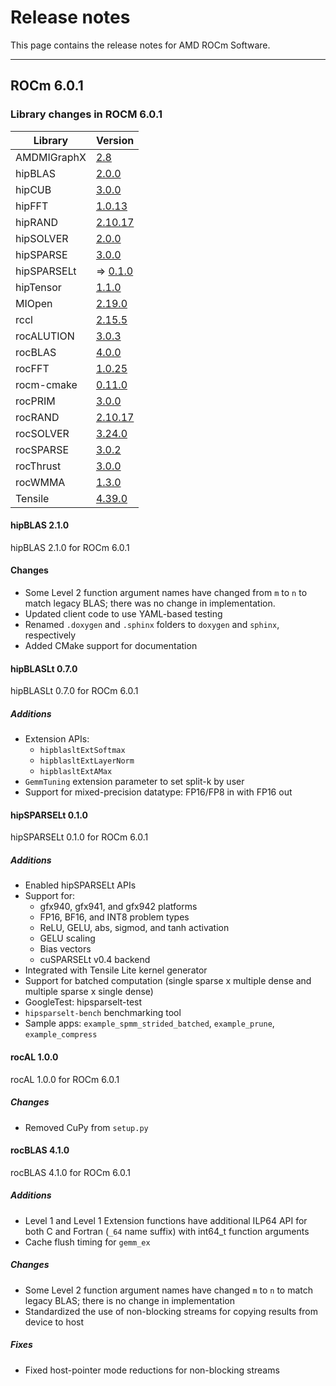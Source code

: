 # Release notes
<!-- Disable lints since this is an auto-generated file.    -->
<!-- markdownlint-disable blanks-around-headers             -->
<!-- markdownlint-disable no-duplicate-header               -->
<!-- markdownlint-disable no-blanks-blockquote              -->
<!-- markdownlint-disable ul-indent                         -->
<!-- markdownlint-disable no-trailing-spaces                -->

<!-- spellcheck-disable -->

This page contains the release notes for AMD ROCm Software.

-------------------

## ROCm 6.0.1

### Library changes in ROCM 6.0.1

| Library | Version |
|---------|---------|
| AMDMIGraphX | [2.8](https://github.com/ROCm/AMDMIGraphX/releases/tag/rocm-6.0.1) |
| hipBLAS | [2.0.0](https://github.com/ROCm/hipBLAS/releases/tag/rocm-6.0.1) |
| hipCUB | [3.0.0](https://github.com/ROCm/hipCUB/releases/tag/rocm-6.0.1) |
| hipFFT | [1.0.13](https://github.com/ROCm/hipFFT/releases/tag/rocm-6.0.1) |
| hipRAND | [2.10.17](https://github.com/ROCm/hipRAND/releases/tag/rocm-6.0.1) |
| hipSOLVER | [2.0.0](https://github.com/ROCm/hipSOLVER/releases/tag/rocm-6.0.1) |
| hipSPARSE | [3.0.0](https://github.com/ROCm/hipSPARSE/releases/tag/rocm-6.0.1) |
| hipSPARSELt |  ⇒ [0.1.0](https://github.com/ROCm/hipSPARSELt/releases/tag/rocm-6.0.1) |
| hipTensor | [1.1.0](https://github.com/ROCm/hipTensor/releases/tag/rocm-6.0.1) |
| MIOpen | [2.19.0](https://github.com/ROCm/MIOpen/releases/tag/rocm-6.0.1) |
| rccl | [2.15.5](https://github.com/ROCm/rccl/releases/tag/rocm-6.0.1) |
| rocALUTION | [3.0.3](https://github.com/ROCm/rocALUTION/releases/tag/rocm-6.0.1) |
| rocBLAS | [4.0.0](https://github.com/ROCm/rocBLAS/releases/tag/rocm-6.0.1) |
| rocFFT | [1.0.25](https://github.com/ROCm/rocFFT/releases/tag/rocm-6.0.1) |
| rocm-cmake | [0.11.0](https://github.com/ROCm/rocm-cmake/releases/tag/rocm-6.0.1) |
| rocPRIM | [3.0.0](https://github.com/ROCm/rocPRIM/releases/tag/rocm-6.0.1) |
| rocRAND | [2.10.17](https://github.com/ROCm/rocRAND/releases/tag/rocm-6.0.1) |
| rocSOLVER | [3.24.0](https://github.com/ROCm/rocSOLVER/releases/tag/rocm-6.0.1) |
| rocSPARSE | [3.0.2](https://github.com/ROCm/rocSPARSE/releases/tag/rocm-6.0.1) |
| rocThrust | [3.0.0](https://github.com/ROCm/rocThrust/releases/tag/rocm-6.0.1) |
| rocWMMA | [1.3.0](https://github.com/ROCm/rocWMMA/releases/tag/rocm-6.0.1) |
| Tensile | [4.39.0](https://github.com/ROCm/Tensile/releases/tag/rocm-6.0.1) |


#### hipBLAS 2.1.0

hipBLAS 2.1.0 for ROCm 6.0.1

#### Changes

* Some Level 2 function argument names have changed from `m` to `n` to match legacy BLAS; there
  was no change in implementation.
* Updated client code to use YAML-based testing
* Renamed `.doxygen` and `.sphinx` folders to `doxygen` and `sphinx`, respectively
* Added CMake support for documentation

#### hipBLASLt 0.7.0

hipBLASLt 0.7.0 for ROCm 6.0.1

##### Additions

* Extension APIs:
  * `hipblasltExtSoftmax`
  * `hipblasltExtLayerNorm`
  * `hipblasltExtAMax`
* `GemmTuning` extension parameter to set split-k by user
* Support for mixed-precision datatype: FP16/FP8 in with FP16 out

#### hipSPARSELt 0.1.0

hipSPARSELt 0.1.0 for ROCm 6.0.1

##### Additions

* Enabled hipSPARSELt APIs
* Support for:
  * gfx940, gfx941, and gfx942 platforms
  * FP16, BF16, and INT8 problem types
  * ReLU, GELU, abs, sigmod, and tanh activation
  * GELU scaling
  * Bias vectors
  * cuSPARSELt v0.4 backend
* Integrated with Tensile Lite kernel generator
* Support for batched computation (single sparse x multiple dense and multiple sparse x
single dense)
* GoogleTest: hipsparselt-test
* `hipsparselt-bench` benchmarking tool
* Sample apps: `example_spmm_strided_batched`, `example_prune`, `example_compress`

#### rocAL 1.0.0

rocAL 1.0.0 for ROCm 6.0.1

##### Changes

* Removed CuPy from `setup.py`

#### rocBLAS 4.1.0

rocBLAS 4.1.0 for ROCm 6.0.1

##### Additions

* Level 1 and Level 1 Extension functions have additional ILP64 API for both C and Fortran (`_64` name
  suffix) with int64_t function arguments
* Cache flush timing for `gemm_ex`

##### Changes

* Some Level 2 function argument names have changed `m` to `n` to match legacy BLAS; there is no
  change in implementation
* Standardized the use of non-blocking streams for copying results from device to host

##### Fixes

* Fixed host-pointer mode reductions for non-blocking streams
